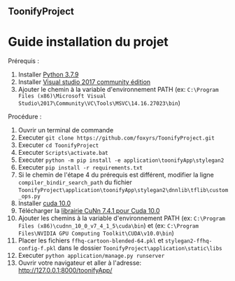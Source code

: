 ## ToonifyProject

# Guide installation du projet

Prérequis :
  1. Installer [Python 3.7.9](https://www.python.org/downloads/release/python-379/)
  2. Installer [Visual studio 2017 community édition](https://visualstudio.microsoft.com/fr/free-developer-offers/)
  3. Ajouter le chemin à la variable d'environnement PATH (ex: `C:\Program Files (x86)\Microsoft Visual Studio\2017\Community\VC\Tools\MSVC\14.16.27023\bin`)

Procédure :
  1. Ouvrir un terminal de commande
  2. Executer `git clone https://github.com/foxyrs/ToonifyProject.git`
  3. Executer `cd ToonifyProject`
  4. Executer `Scripts\activate.bat`
  5. Executer `python -m pip install -e application\toonifyApp\stylegan2`
  6. Executer `pip install -r requirements.txt`
  7. Si le chemin de l'étape 4 du prérequis est différent, modifier la ligne `compiler_bindir_search_path` du fichier `ToonifyProject\application\toonifyApp\stylegan2\dnnlib\tflib\custom_ops.py`
  8. Installer [cuda 10.0](https://developer.nvidia.com/cuda-10.0-download-archive?target_os=Windows&target_arch=x86_64&target_version=10&target_type=exelocal) 
  9. Télécharger la [librairie CuNn 7.4.1 pour Cuda 10.0](https://developer.nvidia.com/rdp/cudnn-archive)
  10. Ajouter les chemins à la variable d'environnement PATH (ex: `C:\Program Files (x86)\cudnn_10_0_v7_4_1_5\cuda\bin`) et (ex: `C:\Program Files\NVIDIA GPU Computing Toolkit\CUDA\v10.0\bin`)
  11. Placer les fichiers `ffhq-cartoon-blended-64.pkl` et `stylegan2-ffhq-config-f.pkl` dans le dossier `ToonifyProject\application\static\libs`
  12. Executer `python application/manage.py runserver`
  13. Ouvrir votre navigateur et aller à l'adresse: http://127.0.0.1:8000/toonifyApp/
